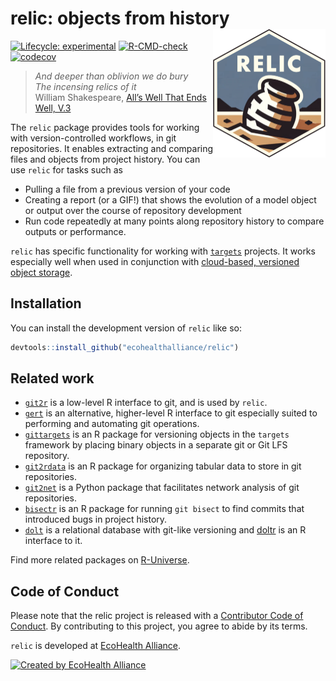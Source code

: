 
<!-- README.md is generated from README.Rmd. Please edit that file -->

# relic: objects from history <img src="logo.png" align="right" height="206" alt="" />

<!-- badges: start -->

[![Lifecycle:
experimental](https://img.shields.io/badge/lifecycle-experimental-orange.svg)](https://lifecycle.r-lib.org/articles/stages.html#experimental)
[![R-CMD-check](https://github.com/ecohealthalliance/relic/actions/workflows/R-CMD-check.yaml/badge.svg)](https://github.com/ecohealthalliance/relic/actions/workflows/R-CMD-check.yaml)
[![codecov](https://codecov.io/gh/ecohealthalliance/relic/branch/main/graph/badge.svg)](https://codecov.io/gh/ecohealthalliance/relic)
<!-- [![pkgcheck](https://github.com/ecohealthalliance/relic/workflows/pkgcheck/badge.svg)](https://github.com/ecohealthalliance/relic/actions?query=workflow%3Apkgcheck) -->
<!-- [![relic on R-Universe](https://ecohealthalliance.r-universe.dev/badges/relic)](https://ecohealthalliance.r-universe.dev/relic) -->
<!-- [![CRAN status](https://www.r-pkg.org/badges/version/relic)](https://CRAN.R-project.org/package=relic) -->
<!-- badges: end -->

> *And deeper than oblivion we do bury* <br /> *The incensing relics of
> it* <br /> William Shakespeare, [All’s Well That Ends Well,
> V.3](https://internetshakespeare.uvic.ca/doc/AWW_M/scene/5.3/index.html)

The `relic` package provides tools for working with version-controlled
workflows, in git repositories. It enables extracting and comparing
files and objects from project history. You can use `relic` for tasks
such as

- Pulling a file from a previous version of your code
- Creating a report (or a GIF!) that shows the evolution of a model
  object or output over the course of repository development
- Run code repeatedly at many points along repository history to compare
  outputs or performance.

`relic` has specific functionality for working with
[`targets`](https://books.ropensci.org/targets-manual) projects. It
works especially well when used in conjunction with [cloud-based,
versioned object
storage](https://books.ropensci.org/targets/cloud-storage.html).

## Installation

You can install the development version of `relic` like so:

``` r
devtools::install_github("ecohealthalliance/relic")
```

## Related work

- [`git2r`](https://github.com/ropensci/git2r) is a low-level R
  interface to git, and is used by `relic`.
- [`gert`](https://github.com/r-lib/gert) is an alternative,
  higher-level R interface to git especially suited to performing and
  automating git operations.
- [`gittargets`](https://github.com/ropensci/gittargets) is an R package
  for versioning objects in the `targets` framework by placing binary
  objects in a separate git or Git LFS repository.
- [`git2rdata`](https://github.com/ropensci/git2rdata/) is an R package
  for organizing tabular data to store in git repositories.
- [`git2net`](https://github.com/gotec/git2net) is a Python package that
  facilitates network analysis of git repositories.
- [`bisectr`](https://github.com/wch/bisectr) is an R package for
  running `git bisect` to find commits that introduced bugs in project
  history.
- [`dolt`](https:://dolthub.com) is a relational database with git-like
  versioning and [doltr](https:://github.com/ecohealthalliance/doltr) is
  an R interface to it.

Find more related packages on
[R-Universe](https://r-universe.dev/search/?q=git).

## Code of Conduct

Please note that the relic project is released with a [Contributor Code
of
Conduct](https://contributor-covenant.org/version/2/1/CODE_OF_CONDUCT.html).
By contributing to this project, you agree to abide by its terms.

`relic` is developed at [EcoHealth
Alliance](https://www.ecohealthalliance.org/).

[![Created by EcoHealth
Alliance](https://raw.githubusercontent.com/ropensci/citesdb/master/vignettes/figures/eha-footer.png)](https://www.ecohealthalliance.org/)
